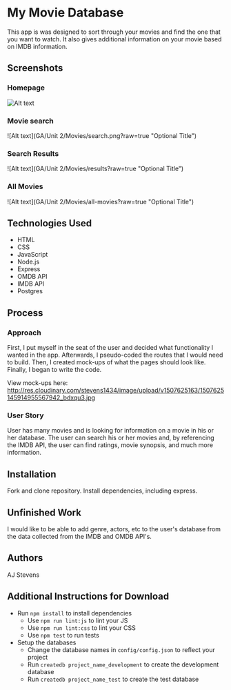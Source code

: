 # My Movie Database

This app is was designed to sort through your movies and find the one that you want to watch.
It also gives additional information on your movie based on IMDB information.

## Screenshots

### Homepage
![Alt text](http://res.cloudinary.com/stevens1434/image/upload/v1507626895/home-screen_mvvxpk.png)

### Movie search
![Alt text](GA/Unit 2/Movies/search.png?raw=true "Optional Title")

### Search Results
![Alt text](GA/Unit 2/Movies/results?raw=true "Optional Title")

### All Movies

![Alt text](GA/Unit 2/Movies/all-movies?raw=true "Optional Title")
## Technologies Used

- HTML
- CSS
- JavaScript
- Node.js
- Express
- OMDB API
- IMDB API
- Postgres

## Process

### Approach

First, I put myself in the seat of the user and decided what functionality I wanted in the app.
Afterwards, I pseudo-coded the routes that I would need to build. Then, I created mock-ups of
what the pages should look like. Finally, I began to write the code.

View mock-ups here: http://res.cloudinary.com/stevens1434/image/upload/v1507625163/1507625145914955567942_bdxqu3.jpg

### User Story

User has many movies and is looking for information on a movie in his or her database. The user can search his
or her movies and, by referencing the IMDB API, the user can find ratings, movie synopsis, and much more
information.

## Installation

Fork and clone repository. Install dependencies, including express.

## Unfinished Work

I would like to be able to add genre, actors, etc to the user's database from the data collected from
the IMDB and OMDB API's.

## Authors

AJ Stevens

## Additional Instructions for Download

* Run `npm install` to install dependencies
  * Use `npm run lint:js` to lint your JS
  * Use `npm run lint:css` to lint your CSS
  * Use `npm test` to run tests
* Setup the databases
  * Change the database names in `config/config.json` to reflect your project
  * Run `createdb project_name_development` to create the development database
  * Run `createdb project_name_test` to create the test database
